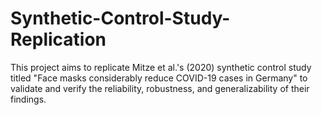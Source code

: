 # Synthetic-Control-Study-Replication
This project aims to replicate Mitze et al.'s (2020) synthetic control study titled "Face masks considerably reduce COVID-19 cases in Germany" to validate and verify the reliability, robustness, and generalizability of their findings. 
